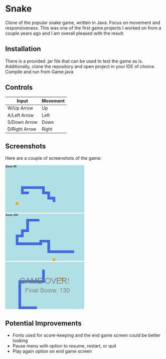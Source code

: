 # Snake
Clone of the popular snake game, written in Java. Focus on movement and responsiveness. This was one of the first game projects I worked on from a couple years ago and I am overall pleased with the result.

## Installation
There is a provided .jar file that can be used to test the game as is. Additionally, clone the repository and open project in your IDE of choice. Compile and run from Game.java

## Controls

| Input | Movement |
| ------------- | ------------- |
| W/Up Arrow  | Up |
| A/Left Arrow  | Left  |
| S/Down Arrow | Down |
| D/Right Arrow | Right  |

## Screenshots
Here are a couple of screenshots of the game:

<img src=img/inprogress1.png width=50%>
<img src=img/inprogress2.png width=50%>

<img src=img/gameover.png width=50%>

## Potential Improvements
* Fonts used for score-keeping and the end game screen could be better looking
* Pause menu with option to resume, restart, or quit
* Play again option on end game screen
